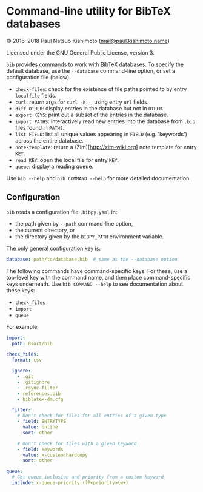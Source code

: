 # Command-line utility for BibTeX databases
© 2016–2018 Paul Natsuo Kishimoto (<mail@paul.kishimoto.name>)

Licensed under the GNU General Public License, version 3.

`bib` provides commands to work with BibTeX databases. To specify the default database, use the `--database` command-line option, or set a configuration file (below).

 - `check-files`: check for the existence of file paths pointed to by entry `localfile` fields.
 - `curl`: return args for `curl -K -`, using entry `url` fields.
 - `diff OTHER`: display entries in the database but not in `OTHER`.
 - `export KEYS`: print out a subset of the entries in the database.
 - `import PATHS`: interactively read new entries into the database from `.bib` files found in `PATHS`.
 - `list FIELD`: list all unique values appearing in `FIELD` (e.g. 'keywords') across the entire database.
 - `note-template`: return a (Zim)[http://zim-wiki.org] note template for entry `KEY`.
 - `read KEY`: open the local file for entry `KEY`.
 - `queue`: display a reading queue.

Use `bib --help` and `bib COMMAND --help` for more detailed documentation.

## Configuration

`bib` reads a configuration file `.bibpy.yaml` in:

- the path given by `--path` command-line option,
- the current directory, or
- the directory given by the `BIBPY_PATH` environment variable.

The only general configuration key is:

```yaml
database: path/to/database.bib  # same as the --database option
```

The following commands have command-specific keys. For these, use a top-level
key with the command name, and then place command-specific keys underneath. Use
`bib COMMAND --help` to see documentation about these keys:

- `check_files`
- `import`
- `queue`

For example:

```yaml
import:
  path: 0sort/bib

check_files:
  format: csv

  ignore:
    - .git
    - .gitignore
    - .rsync-filter
    - references.bib
    - biblatex-dm.cfg

  filter:
    # Don't check for files for all entries of a given type
    - field: ENTRYTYPE
      value: online
      sort: other

    # Don't check for files with a given keyword
    - field: keywords
      value: x-custom:hardcopy
      sort: other

queue:
  # Get queue inclusion and priority from a custom keyword
  include: x-queue-priority:(?P<priority>\w+)
```

